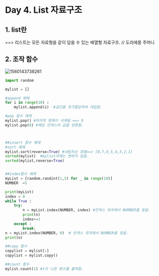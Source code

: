 # Day 4. List 자료구조

## 1. list란

 ==> 리스트는 모든 자료형을 같이 담을 수 있는 배열형 자료구조. // 도라에몽 주머니

## 2. 조작 함수

![1560143738261](C:\Users\wtime\AppData\Roaming\Typora\typora-user-images\1560143738261.png)

```python
import random

mylist = []

#append 예제
for i in range(10) :
    mylist.append(i)  #공간을 추가할당하여 대입함.

#pop 함수 예제
mylist.pop() #마지막 항목이 삭제됨 ==> 9
mylist.pop(0) #해당 인덱스의 값을 반환함.



##insert 함수 예제
#sort 예제
mylist.sort(reverse=True) #내림차순 정렬==> [8,7,6,5,4,3,2,1]
sorted(mylist)  #mylist자체는 변하지 않음.
sorted(mylist,reverse=True)


##index함수 예제
myList = [random.randint(1,5) for _ in range(10)]
NUMBER  =5

print(myList)
index = 0
while True :
    try:
        n = myList.index(NUMBER, index) #인덱스 위치에서 NUMBER를 찾음.
        print(n)
        index+=1
    except :
        break;
n = myList.index(NUMBER, 0)  # 인덱스 위치에서 NUMBER를 찾음.
print(n)

##copy 함수
copylist = mylist[:]
copylist = mylist.copy()

##count 함수
mylist.count(1) #1이 나온 횟수를 출력함.
```

